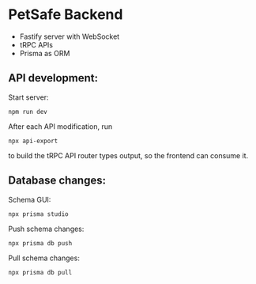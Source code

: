 # PetSafe Backend

- Fastify server with WebSocket
- tRPC APIs
- Prisma as ORM

## API development:
Start server:
```
npm run dev
```

After each API modification, run
```
npx api-export
```
to build the tRPC API router types output, so the frontend can consume it.

## Database changes:

Schema GUI:
```
npx prisma studio
```

Push schema changes:
```
npx prisma db push
```

Pull schema changes:
```
npx prisma db pull
```
